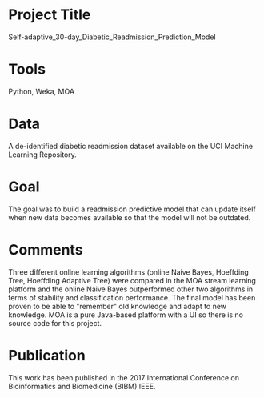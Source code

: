 # Project Title 

Self-adaptive_30-day_Diabetic_Readmission_Prediction_Model

#	Tools 

Python, Weka, MOA

# Data

A de-identified diabetic readmission dataset available on the UCI Machine Learning Repository. 

# Goal

The goal was to build a readmission predictive model that can update itself when new data becomes available so that the model will not be outdated. 

# Comments

Three different online learning algorithms (online Naive Bayes, Hoeffding Tree, Hoeffding Adaptive Tree) were compared in the MOA stream learning platform and the online Naive Bayes outperformed other two algorithms in terms of stability and classification performance. 
The final model has been proven to be able to "remember" old knowledge and adapt to new knowledge.
MOA is a pure Java-based platform with a UI so there is no source code for this project. 

# Publication

This work has been published in the 2017 International Conference on Bioinformatics and Biomedicine (BIBM) IEEE. 
